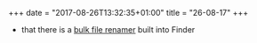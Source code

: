 +++
date = "2017-08-26T13:32:35+01:00"
title = "26-08-17"
+++

* that there is a [bulk file renamer](https://twitter.com/joeworkman/status/901193851389435905) built into Finder

